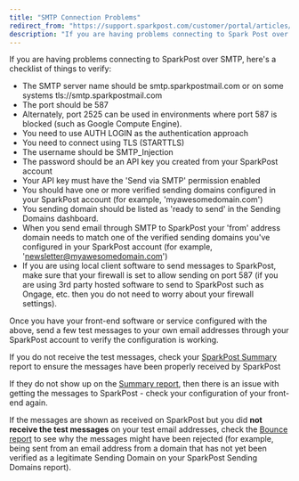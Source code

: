 ```yaml
---
title: "SMTP Connection Problems"
redirect_from: "https://support.sparkpost.com/customer/portal/articles/1988470-smtp-connection-problems"
description: "If you are having problems connecting to Spark Post over SMTP here's a checklist of things to verify The SMTP server name should be smtp sparkpostmail com or on some systems tls smtp sparkpostmail com The port should be 587 Alternately port 2525 can be used in environments where port..."
---
```


If you are having problems connecting to SparkPost over SMTP, here's a checklist of things to verify:

*   The SMTP server name should be smtp.sparkpostmail.com or on some systems tls://smtp.sparkpostmail.com
*   The port should be 587
*   Alternately, port 2525 can be used in environments where port 587 is blocked (such as Google Compute Engine).
*   You need to use AUTH LOGIN as the authentication approach
*   You need to connect using TLS (STARTTLS)
*   The username should be SMTP_Injection
*   The password should be an API key you created from your SparkPost account
*   Your API key must have the 'Send via SMTP' permission enabled
*   You should have one or more verified sending domains configured in your SparkPost account (for example, 'myawesomedomain.com')
*   You sending domain should be listed as 'ready to send' in the Sending Domains dashboard.
*   When you send email through SMTP to SparkPost your 'from' address domain needs to match one of the verified sending domains you've configured in your SparkPost account (for example, 'newsletter@myawesomedomain.com')
*   If you are using local client software to send messages to SparkPost, make sure that your firewall is set to allow sending on port 587 (if you are using 3rd party hosted software to send to SparkPost such as Ongage, etc. then you do not need to worry about your firewall settings).

Once you have your front-end software or service configured with the above, send a few test messages to your own email addresses through your SparkPost account to verify the configuration is working.  

If you do not receive the test messages, check your [SparkPost Summary](https://app.sparkpost.com/reports/summary) report to ensure the messages have been properly received by SparkPost

If they do not show up on the [Summary report](https://app.sparkpost.com/reports/summary), then there is an issue with getting the messages to SparkPost - check your configuration of your front-end again.  

If the messages are shown as received on SparkPost but you did **not receive the test messages**                           on your test email addresses, check the [Bounce report](https://app.sparkpost.com/reports/bounces) to see why the messages might have been rejected (for example, being sent from an email address from a domain that has not yet been verified as a legitimate Sending Domain on your SparkPost Sending Domains report).